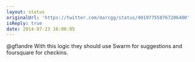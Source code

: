 ```yaml
---
layout: status
originalUrl: 'https://twitter.com/marcgg/status/491977558767206400'
isReply: true
date: 2014-07-23 16:06:05
---
```


@gflandre With this logic they should use Swarm for suggestions and foursquare for checkins.
